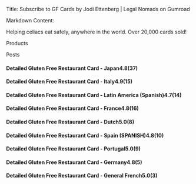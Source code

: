 Title: Subscribe to GF Cards by Jodi Ettenberg | Legal Nomads on Gumroad

Markdown Content:

Helping celiacs eat safely, anywhere in the world. Over 20,000 cards sold!

Products

Posts

#### Detailed Gluten Free Restaurant Card - Japan4.8(37)

#### Detailed Gluten Free Restaurant Card - Italy4.9(15)

#### Detailed Gluten Free Restaurant Card - Latin America (Spanish)4.7(14)

#### Detailed Gluten Free Restaurant Card - France4.8(16)

#### Detailed Gluten Free Restaurant Card - Dutch5.0(8)

#### Detailed Gluten Free Restaurant Card - Spain (SPANISH)4.8(10)

#### Detailed Gluten Free Restaurant Card - Portugal5.0(9)

#### Detailed Gluten Free Restaurant Card - Germany4.8(5)

#### Detailed Gluten Free Restaurant Card - General French5.0(3)
